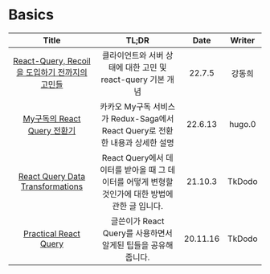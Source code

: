 # Basics

|                                                          Title                                                           |                                               TL;DR                                               |   Date   | Writer |
| :----------------------------------------------------------------------------------------------------------------------: | :-----------------------------------------------------------------------------------------------: | :------: | :----: |
| <a href="https://tech.osci.kr/2022/07/13/react-query/" target="_blank">React-Query, Recoil을 도입하기 전까지의 고민들<a> |                    클라이언트와 서버 상태에 대한 고민 및 react-query 기본 개념                    |  22.7.5  | 강동희 |
|         <a href="https://tech.kakao.com/2022/06/13/react-query/" target="_blank">My구독의 React Query 전환기<a>          |           카카오 My구독 서비스가 Redux-Saga에서 React Query로 전환한 내용과 상세한 설명           | 22.6.13  | hugo.0 |
|  <a href="https://tkdodo.eu/blog/react-query-data-transformations" target="_blank">React Query Data Transformations<a>   | React Query에서 데이터를 받아올 때 그 데이터를 어떻게 변형할 것인가에 대한 방법에 관한 글 입니다. | 21.10.3  | TkDodo |
|             <a href="https://tkdodo.eu/blog/practical-react-query" target="_blank">Practical React Query<a>              |                   글쓴이가 React Query를 사용하면서 알게된 팁들을 공유해줍니다.                   | 20.11.16 | TkDodo |
